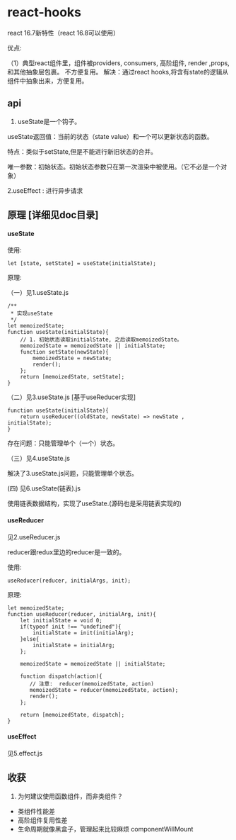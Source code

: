 # react-hooks

react 16.7新特性（react 16.8可以使用）

优点:

（1）典型react组件里，组件被providers, consumers, 高阶组件, render ,props, 和其他抽象层包裹。  不方便复用。 解决：通过react hooks,将含有state的逻辑从组件中抽象出来，方便复用。


## api

1. useState是一个钩子。

useState返回值：当前的状态（state value）和一个可以更新状态的函数。

特点：类似于setState,但是不能进行新旧状态的合并。

唯一参数：初始状态。初始状态参数只在第一次渲染中被使用。（它不必是一个对象）

2.useEffect : 进行异步请求


## 原理 [详细见doc目录]

#### useState

使用:

```
let [state, setState] = useState(initialState);
```

原理:

（一）见1.useState.js

```
/**
 * 实现useState
 */
let memoizedState;
function useState(initialState){
    // 1. 初始状态读取initialState, 之后读取memoizedState。
    memoizedState = memoizedState || initialState;
    function setState(newState){
        memoizedState = newState;
        render();
    };
    return [memoizedState, setState];
}
```

（二）见3.useState.js [基于useReducer实现]

```
function useState(initialState){
    return useReducer((oldState, newState) => newState , initialState);
}
```

存在问题：只能管理单个（一个）状态。

（三）见4.useState.js

解决了3.useState.js问题，只能管理单个状态。

(四) 见6.useState(链表).js

使用链表数据结构，实现了useState.(源码也是采用链表实现的)

#### useReducer

见2.useReducer.js

reducer跟redux里边的reducer是一致的。

使用:

```
useReducer(reducer, initialArgs, init);
```

原理:

```
let memoizedState;
function useReducer(reducer, initialArg, init){
    let initialState = void 0;
    if(typeof init !== "undefined"){
        initialState = init(initialArg);
    }else{
        initialState = initialArg;
    };
    
    memoizedState = memoizedState || initialState;

    function dispatch(action){
       // 注意:  reducer(memoizedState, action)   
       memoizedState = reducer(memoizedState, action);
       render();
    };

    return [memoizedState, dispatch];
}
```

#### useEffect

见5.effect.js

## 收获

1. 为何建议使用函数组件，而非类组件？

* 类组件性能差
* 高阶组件复用性差
* 生命周期就像黑盒子，管理起来比较麻烦 componentWillMount